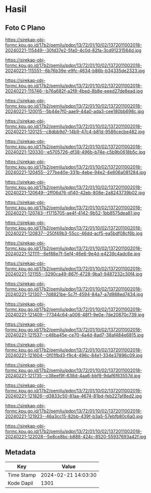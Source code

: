 # Hasil

## Foto C Plano

https://sirekap-obj-formc.kpu.go.id/17b2/pemilu/pdpr/13/72/01/10/02/1372011002018-20240221-115449--30fd37e2-5fa0-4c0d-82fa-3cd91231564d.jpg

https://sirekap-obj-formc.kpu.go.id/17b2/pemilu/pdpr/13/72/01/10/02/1372011002018-20240221-115551--6b76b39e-e9fc-4634-b86b-b34335de2323.jpg

https://sirekap-obj-formc.kpu.go.id/17b2/pemilu/pdpr/13/72/01/10/02/1372011002018-20240221-115746--b76a682f-a2f8-4bed-8b8e-eeed27de8ead.jpg

https://sirekap-obj-formc.kpu.go.id/17b2/pemilu/pdpr/13/72/01/10/02/1372011002018-20240221-120015--5b44e7f0-aae9-44a0-ada3-cee180bb698c.jpg

https://sirekap-obj-formc.kpu.go.id/17b2/pemilu/pdpr/13/72/01/10/02/1372011002018-20240221-120125--c8dbb9d7-14b9-47c4-b81d-9586cecbe482.jpg

https://sirekap-obj-formc.kpu.go.id/17b2/pemilu/pdpr/13/72/01/10/02/1372011002018-20240221-120330--e5705726-df38-496b-b74e-c5b9b0618b5c.jpg

https://sirekap-obj-formc.kpu.go.id/17b2/pemilu/pdpr/13/72/01/10/02/1372011002018-20240221-120455--277be40e-331b-4ebe-94e2-4e606a081284.jpg

https://sirekap-obj-formc.kpu.go.id/17b2/pemilu/pdpr/13/72/01/10/02/1372011002018-20240221-120649--2ff06d76-d140-42eb-808e-2a8243739b02.jpg

https://sirekap-obj-formc.kpu.go.id/17b2/pemilu/pdpr/13/72/01/10/02/1372011002018-20240221-120743--f1715705-ae4f-4142-9b52-1bb8575dea81.jpg

https://sirekap-obj-formc.kpu.go.id/17b2/pemilu/pdpr/13/72/01/10/02/1372011002018-20240221-120837--250f49b3-55cc-46dd-acf5-ea5bdf08cf6b.jpg

https://sirekap-obj-formc.kpu.go.id/17b2/pemilu/pdpr/13/72/01/10/02/1372011002018-20240221-121111--6ef88e7f-5ef4-46e6-9e4d-e4239c4adc6e.jpg

https://sirekap-obj-formc.kpu.go.id/17b2/pemilu/pdpr/13/72/01/10/02/1372011002018-20240221-121155--3290ca49-867f-4728-9ba1-9487232c30f4.jpg

https://sirekap-obj-formc.kpu.go.id/17b2/pemilu/pdpr/13/72/01/10/02/1372011002018-20240221-121307--7d8821be-5c7f-4594-84a7-a7d988ed7434.jpg

https://sirekap-obj-formc.kpu.go.id/17b2/pemilu/pdpr/13/72/01/10/02/1372011002018-20240221-121409--77344c64-a006-48f1-9e0e-7de20870c739.jpg

https://sirekap-obj-formc.kpu.go.id/17b2/pemilu/pdpr/13/72/01/10/02/1372011002018-20240221-121537--c48ba45e-ce70-4a4d-8ad7-38af484e6815.jpg

https://sirekap-obj-formc.kpu.go.id/17b2/pemilu/pdpr/13/72/01/10/02/1372011002018-20240221-121604--0f01fbd3-f9c4-496c-84e1-334e37896c09.jpg

https://sirekap-obj-formc.kpu.go.id/17b2/pemilu/pdpr/13/72/01/10/02/1372011002018-20240221-121735--c38eef9f-638d-4aa6-bbf9-9daf6f63557d.jpg

https://sirekap-obj-formc.kpu.go.id/17b2/pemilu/pdpr/13/72/01/10/02/1372011002018-20240221-121826--d3833c50-81aa-4674-81bd-feb227af8ed2.jpg

https://sirekap-obj-formc.kpu.go.id/17b2/pemilu/pdpr/13/72/01/10/02/1372011002018-20240221-121923--46a3cc15-82bb-439f-b3a5-57ebfb80c6a0.jpg

https://sirekap-obj-formc.kpu.go.id/17b2/pemilu/pdpr/13/72/01/10/02/1372011002018-20240221-122028--5e8ce8bc-b888-424c-8520-55937693a42f.jpg


## Metadata

| Key        | Value               |
| ---------- | ------------------- |
| Time Stamp | 2024-02-21 14:03:30 |
| Kode Dapil | 1301                |



